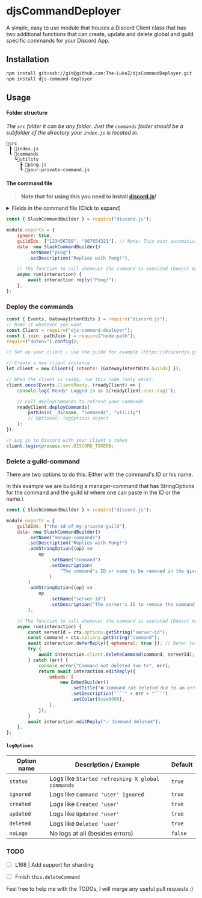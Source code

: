 # djsCommandDeployer

A simple, easy to use module that houses a Discord Client class that has two additional functions that can create, update and delete global and guild specific commands for your Discord App.

## Installation

```bash
npm install git+ssh://git@github.com:The-LukeZ/djsCommandDeployer.git
npm install djs-command-deployer
```

## Usage

#### Folder structure

_The `src` folder it can be any folder. Just the `commands` folder should be a subfolder of the directory your `index.js` is located in._

```
📂src
 ┣ 📄index.js
 ┗ 📂commands
   ┗📂utility
     ┣ 📄ping.js
     ┗ 📄your-private-command.js
```

#### The command file

> **Note that for using this you need to install [discord.js](https://discordjs.guide/)!**

<details>
<summary>Fields in the command file (Click to expand)</summary>

| Key name | Description                                                                                               | Default |
| -------- | --------------------------------------------------------------------------------------------------------- | ------- |
| ignore   | If set to `true` then this command will be ignored upon refreshing                                        | `false` |
| guildIds | An Array of guild ids in which the command should be registered/updated ; command is global if not set    | []      |
| data     | The raw command data [Learn more about it here](https://discordjs.guide/creating-your-bot/slash-commands) | `-`     |
| run      | The function to call (It's only important for your own logic - so name this whatever you want)            | `-`     |

`-` means that it doesn't have a default value

</details>

```js
const { SlashCommandBuilder } = require("discord.js");

module.exports = {
    ignore: true,
    guildIds: ["123456789", "987654321"], // Note: This wont automatically delete them from guilds!
    data: new SlashCommandBuilder()
        .setName("ping")
        .setDescription("Replies with Pong!"),

    // The function to call whenever the command is executed (Doesnt matter when calling client.deployCommands())
    async run(interaction) {
        await interaction.reply("Pong!");
    },
};
```

### Deploy the commands

```js
const { Events, GatewayIntentBits } = require("discord.js");
// Name it whatever you want
const Client = require("djs-command-deployer");
const { join: pathJoin } = require("node:path");
require("dotenv").config();

// Set up your client ; use the guide for example (https://discordjs.guide/creating-your-bot/main-file)

// Create a new client instance
let client = new Client({ intents: [GatewayIntentBits.Guilds] });

// When the client is ready, run this code (only once).
client.once(Events.ClientReady, (readyClient) => {
    console.log(`Ready! Logged in as ${readyClient.user.tag}`);

    // Call deployCommands to refresh your commands
    readyClient.deployCommands(
        pathJoin(__dirname, "commands", "utility")
        // Optional: logOptions object
    );
});

// Log in to Discord with your client's token
client.login(process.env.DISCORD_TOKEN);
```

### Delete a guild-command

There are two options to do this: Either with the command's ID or his name.

In this example we are building a manager-command that has StringOptions for the command and the guild id where one can paste in the ID or the name.\

````js
const { SlashCommandBuilder } = require("discord.js");

module.exports = {
    guildIds: ["the-id-of-my-private-guild"],
    data: new SlashCommandBuilder()
        .setName("manage-commands")
        .setDescription("Replies with Pong!")
        .addStringOption((op) =>
            op
                .setName("command")
                .setDescription(
                    "The command's ID or name to be removed in the given server"
                )
        )
        .addStringOption((op) =>
            op
                .setName("server-id")
                .setDescription("The server's ID to remove the command from")
        ),

    // The function to call whenever the command is executed (Doesnt matter when calling client.deployCommands())
    async run(interaction) {
        const serverId = ctx.options.getString("server-id");
        const command = ctx.options.getString("command");
        await interaction.deferReply({ ephemeral: true }); // Defer to remove the risk of not responding in time
        try {
            await interaction.client.deleteCommand(command, serverId);
        } catch (err) {
            console.error("Command not deleted due to", err);
            return await interaction.editReply({
                embeds: [
                    new EmbedBuilder()
                        .setTitle("❌ Command not deleted due to an error")
                        .setDescription("```" + err + "```")
                        .setColor(0xee0000),
                ],
            });
        }
        await interaction.editReply("✅ Command deleted");
    },
};
````

#### `logOptions`

| Option name | Description / Example                            | Default |
| ----------- | ------------------------------------------------ | ------- |
| `status`    | Logs like `Started refreshing X global commands` | `true`  |
| `ignored`   | Logs like `Command 'user' ignored`               | `true`  |
| `created`   | Logs like `Created 'user'`                       | `true`  |
| `updated`   | Logs like `Updated 'user'`                       | `true`  |
| `deleted`   | Logs like `Deleted 'user'`                       | `true`  |
| `noLogs`    | No logs at all (besides errors)                  | `false` |

### TODO

-   [ ] L168 | Add support for sharding

-   [ ] Finish `this.deleteCommand`

Feel free to help me with the TODOs, I will merge any useful pull requests :)
